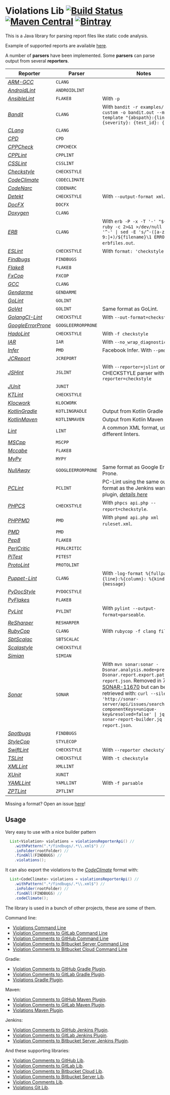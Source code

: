 # Violations Lib [![Build Status](https://travis-ci.org/tomasbjerre/violations-lib.svg?branch=master)](https://travis-ci.org/tomasbjerre/violations-lib) [![Maven Central](https://maven-badges.herokuapp.com/maven-central/se.bjurr.violations/violations-lib/badge.svg)](https://maven-badges.herokuapp.com/maven-central/se.bjurr.violations/violations-lib) [ ![Bintray](https://api.bintray.com/packages/tomasbjerre/tomasbjerre/se.bjurr.violations%3Aviolations-lib/images/download.svg) ](https://bintray.com/tomasbjerre/tomasbjerre/se.bjurr.violations%3Aviolations-lib/_latestVersion)

This is a Java library for parsing report files like static code analysis.

Example of supported reports are available [here](https://github.com/tomasbjerre/violations-lib/tree/master/src/test/resources).

A number of **parsers** have been implemented. Some **parsers** can parse output from several **reporters**.

| Reporter | Parser | Notes
| --- | --- | ---
| [_ARM-GCC_](https://developer.arm.com/open-source/gnu-toolchain/gnu-rm)               | `CLANG`              | 
| [_AndroidLint_](http://developer.android.com/tools/help/lint.html)                    | `ANDROIDLINT`        | 
| [_AnsibleLint_](https://github.com/willthames/ansible-lint)                           | `FLAKE8`             | With `-p`
| [_Bandit_](https://github.com/PyCQA/bandit)                                           | `CLANG`              | With `bandit -r examples/ -f custom -o bandit.out --msg-template "{abspath}:{line}: {severity}: {test_id}: {msg}"`
| [_CLang_](https://clang-analyzer.llvm.org/)                                           | `CLANG`              | 
| [_CPD_](http://pmd.sourceforge.net/pmd-4.3.0/cpd.html)                                | `CPD`                | 
| [_CPPCheck_](http://cppcheck.sourceforge.net/)                                        | `CPPCHECK`           | 
| [_CPPLint_](https://github.com/theandrewdavis/cpplint)                                | `CPPLINT`            | 
| [_CSSLint_](https://github.com/CSSLint/csslint)                                       | `CSSLINT`            | 
| [_Checkstyle_](http://checkstyle.sourceforge.net/)                                    | `CHECKSTYLE`         | 
| [_CodeClimate_](https://codeclimate.com/)                                             | `CODECLIMATE`        | 
| [_CodeNarc_](http://codenarc.sourceforge.net/)                                        | `CODENARC`           | 
| [_Detekt_](https://github.com/arturbosch/detekt)                                      | `CHECKSTYLE`         | With `--output-format xml`.
| [_DocFX_](http://dotnet.github.io/docfx/)                                             | `DOCFX`              | 
| [_Doxygen_](https://www.stack.nl/~dimitri/doxygen/)                                   | `CLANG`              | 
| [_ERB_](https://www.puppetcookbook.com/posts/erb-template-validation.html)            | `CLANG`              | With `erb -P -x -T '-' "${it}" \| ruby -c 2>&1 >/dev/null \| grep '^-' \| sed -E 's/^-([a-zA-Z0-9:]+)/${filename}\1 ERROR:/p' > erbfiles.out`.
| [_ESLint_](https://github.com/sindresorhus/grunt-eslint)                              | `CHECKSTYLE`         | With `format: 'checkstyle'`.
| [_Findbugs_](http://findbugs.sourceforge.net/)                                        | `FINDBUGS`           | 
| [_Flake8_](http://flake8.readthedocs.org/en/latest/)                                  | `FLAKE8`             | 
| [_FxCop_](https://en.wikipedia.org/wiki/FxCop)                                        | `FXCOP`              | 
| [_GCC_](https://gcc.gnu.org/)                                                         | `CLANG`              | 
| [_Gendarme_](http://www.mono-project.com/docs/tools+libraries/tools/gendarme/)        | `GENDARME`           | 
| [_GoLint_](https://github.com/golang/lint)                                            | `GOLINT`             | 
| [_GoVet_](https://golang.org/cmd/vet/)                                                | `GOLINT`             | Same format as GoLint.
| [_GolangCI-Lint_](https://github.com/golangci/golangci-lint/)                         | `CHECKSTYLE`         | With `--out-format=checkstyle`.
| [_GoogleErrorProne_](https://github.com/google/error-prone)                           | `GOOGLEERRORPRONE`   | 
| [_HadoLint_](https://github.com/hadolint/hadolint/)                                   | `CHECKSTYLE`         | With `-f checkstyle`
| [_IAR_](https://www.iar.com/iar-embedded-workbench/)                                  | `IAR`                | With `--no_wrap_diagnostics`
| [_Infer_](http://fbinfer.com/)                                                        | `PMD`                | Facebook Infer. With `--pmd-xml`.
| [_JCReport_](https://github.com/jCoderZ/fawkez/wiki/JcReport)                         | `JCREPORT`           | 
| [_JSHint_](http://jshint.com/)                                                        | `JSLINT`             | With `--reporter=jslint` or the CHECKSTYLE parser with `--reporter=checkstyle`
| [_JUnit_](https://junit.org/junit4/)                                                  | `JUNIT`              | 
| [_KTLint_](https://github.com/shyiko/ktlint)                                          | `CHECKSTYLE`         | 
| [_Klocwork_](http://www.klocwork.com/products-services/klocwork/static-code-analysis)  | `KLOCWORK`           | 
| [_KotlinGradle_](https://github.com/JetBrains/kotlin)                                 | `KOTLINGRADLE`       | Output from Kotlin Gradle Plugin.
| [_KotlinMaven_](https://github.com/JetBrains/kotlin)                                  | `KOTLINMAVEN`        | Output from Kotlin Maven Plugin.
| [_Lint_]()                                                                            | `LINT`               | A common XML format, used by different linters.
| [_MSCpp_](https://visualstudio.microsoft.com/vs/features/cplusplus/)                  | `MSCPP`              | 
| [_Mccabe_](https://pypi.python.org/pypi/mccabe)                                       | `FLAKE8`             | 
| [_MyPy_](https://pypi.python.org/pypi/mypy-lang)                                      | `MYPY`               | 
| [_NullAway_](https://github.com/uber/NullAway)                                        | `GOOGLEERRORPRONE`   | Same format as Google Error Prone.
| [_PCLint_](http://www.gimpel.com/html/pcl.htm)                                        | `PCLINT`             | PC-Lint using the same output format as the Jenkins warnings plugin, [_details here_](https://wiki.jenkins.io/display/JENKINS/PcLint+options)
| [_PHPCS_](https://github.com/squizlabs/PHP_CodeSniffer)                               | `CHECKSTYLE`         | With `phpcs api.php --report=checkstyle`.
| [_PHPPMD_](https://phpmd.org/)                                                        | `PMD`                | With `phpmd api.php xml ruleset.xml`.
| [_PMD_](https://pmd.github.io/)                                                       | `PMD`                | 
| [_Pep8_](https://github.com/PyCQA/pycodestyle)                                        | `FLAKE8`             | 
| [_PerlCritic_](https://github.com/Perl-Critic)                                        | `PERLCRITIC`         | 
| [_PiTest_](http://pitest.org/)                                                        | `PITEST`             | 
| [_ProtoLint_](https://github.com/yoheimuta/protolint)                                 | `PROTOLINT`          | 
| [_Puppet-Lint_](http://puppet-lint.com/)                                              | `CLANG`              | With `-log-format %{fullpath}:%{line}:%{column}: %{kind}: %{message}`
| [_PyDocStyle_](https://pypi.python.org/pypi/pydocstyle)                               | `PYDOCSTYLE`         | 
| [_PyFlakes_](https://pypi.python.org/pypi/pyflakes)                                   | `FLAKE8`             | 
| [_PyLint_](https://www.pylint.org/)                                                   | `PYLINT`             | With `pylint --output-format=parseable`.
| [_ReSharper_](https://www.jetbrains.com/resharper/)                                   | `RESHARPER`          | 
| [_RubyCop_](http://rubocop.readthedocs.io/en/latest/formatters/)                      | `CLANG`              | With `rubycop -f clang file.rb`
| [_SbtScalac_](http://www.scala-sbt.org/)                                              | `SBTSCALAC`          | 
| [_Scalastyle_](http://www.scalastyle.org/)                                            | `CHECKSTYLE`         | 
| [_Simian_](http://www.harukizaemon.com/simian/)                                       | `SIMIAN`             | 
| [_Sonar_](https://www.sonarqube.org/)                                                 | `SONAR`              | With `mvn sonar:sonar -Dsonar.analysis.mode=preview -Dsonar.report.export.path=sonar-report.json`. Removed in 7.7, see [SONAR-11670](https://jira.sonarsource.com/browse/SONAR-11670) but can be retrieved with: `curl --silent 'http://sonar-server/api/issues/search?componentKeys=unique-key&resolved=false' \| jq -f sonar-report-builder.jq > sonar-report.json`.
| [_Spotbugs_](https://spotbugs.github.io/)                                             | `FINDBUGS`           | 
| [_StyleCop_](https://stylecop.codeplex.com/)                                          | `STYLECOP`           | 
| [_SwiftLint_](https://github.com/realm/SwiftLint)                                     | `CHECKSTYLE`         | With `--reporter checkstyle`.
| [_TSLint_](https://palantir.github.io/tslint/usage/cli/)                              | `CHECKSTYLE`         | With `-t checkstyle`
| [_XMLLint_](http://xmlsoft.org/xmllint.html)                                          | `XMLLINT`            | 
| [_XUnit_](https://xunit.net/)                                                         | `XUNIT`              | 
| [_YAMLLint_](https://yamllint.readthedocs.io/en/stable/index.html)                    | `YAMLLINT`           | With `-f parsable`
| [_ZPTLint_](https://pypi.python.org/pypi/zptlint)                                     | `ZPTLINT`            |

Missing a format? Open an issue [here](https://github.com/tomasbjerre/violations-lib/issues)!

## Usage

Very easy to use with a nice builder pattern
```java
  List<Violation> violations = violationsReporterApi() //
    .withPattern(".*/findbugs/.*\\.xml$") //
    .inFolder(rootFolder) //
    .findAll(FINDBUGS) //
    .violations();
```

It can also export the violations to the [_CodeClimate_](https://codeclimate.com/) format with:
```java
  List<CodeClimate> violations = violationsReporterApi() //
    .withPattern(".*/findbugs/.*\\.xml$") //
    .inFolder(rootFolder) //
    .findAll(FINDBUGS) //
    .codeClimate();
```

The library is used in a bunch of other projects, these are some of them.

Command line:
 * [Violations Command Line](https://github.com/tomasbjerre/violations-command-line)
 * [Violation Comments to GitLab Command Line](https://github.com/tomasbjerre/violation-comments-to-gitlab-command-line)
 * [Violation Comments to GitHub Command Line](https://github.com/tomasbjerre/violation-comments-to-github-command-line)
 * [Violation Comments to Bitbucket Server Command Line](https://github.com/tomasbjerre/violation-comments-to-bitbucket-server-command-line)
 * [Violation Comments to Bitbucket Cloud Command Line](https://github.com/tomasbjerre/violation-comments-to-bitbucket-cloud-command-line)

Gradle:
 * [Violation Comments to GitHub Gradle Plugin](https://github.com/tomasbjerre/violation-comments-to-github-gradle-plugin).
 * [Violation Comments to GitLab Gradle Plugin](https://github.com/tomasbjerre/violation-comments-to-gitlab-gradle-plugin).
 * [Violations Gradle Plugin](https://github.com/tomasbjerre/violations-gradle-plugin).

Maven:
 * [Violation Comments to GitHub Maven Plugin](https://github.com/tomasbjerre/violation-comments-to-github-maven-plugin).
 * [Violation Comments to GitLab Maven Plugin](https://github.com/tomasbjerre/violation-comments-to-gitlab-maven-plugin).
 * [Violations Maven Plugin](https://github.com/tomasbjerre/violations-maven-plugin).

Jenkins:
 * [Violation Comments to GitHub Jenkins Plugin](https://github.com/jenkinsci/violation-comments-to-github-plugin).
 * [Violation Comments to GitLab Jenkins Plugin](https://github.com/jenkinsci/violation-comments-to-gitlab-plugin).
 * [Violation Comments to Bitbucket Server Jenkins Plugin](https://github.com/jenkinsci/violation-comments-to-stash-plugin).

And these supporting libraries:
 * [Violation Comments to GitHub Lib](https://github.com/tomasbjerre/violation-comments-to-github-lib).
 * [Violation Comments to GitLab Lib](https://github.com/tomasbjerre/violation-comments-to-gitlab-lib).
 * [Violation Comments to Bitbucket Cloud Lib](https://github.com/tomasbjerre/violation-comments-to-bitbucket-cloud-lib).
 * [Violation Comments to Bitbucket Server Lib](https://github.com/tomasbjerre/violation-comments-to-bitbucket-server-lib).
 * [Violation Comments Lib](https://github.com/tomasbjerre/violation-comments-lib).
 * [Violations Git Lib](https://github.com/tomasbjerre/violations-git-lib).
